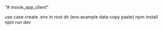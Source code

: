 "# movie_app_client" 

use case
create .env in root dir (env.example data copy paste)
npm install 
npm run dev